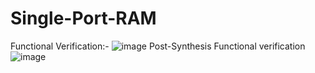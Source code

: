 # Single-Port-RAM
Functional Verification:-
![image](https://github.com/user-attachments/assets/cbc4ff1a-d4ca-452a-919f-ac8244cfed69)
Post-Synthesis Functional verification
![image](https://github.com/user-attachments/assets/05c125c1-bd50-4758-9dfb-47da6c8d8c38)










